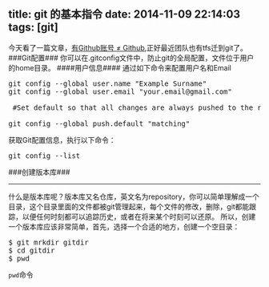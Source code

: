 title: git 的基本指令
date: 2014-11-09 22:14:03
tags: [git]
---
今天看了一篇文章，[有Github账号 ≠ Github](http://my.oschina.net/ryanhoo/blog/336695),正好最近团队也有tfs迁到git了。<!--more-->
###Git配置###
你可以在.gitconfig文件中，防止git的全局配置，文件位于用户的home目录。
####用户信息####
通过如下命令来配置用户名和Email
<pre>
git config --global user.name "Example Surname"
git config --global user.email "your.email@gmail.com"

 #Set default so that all changes are always pushed to the repository
 
git config --global push.default "matching"
</pre>
获取Git配置信息，执行以下命令：
<pre>
git config --list
</pre>
###创建版本库###
****
什么是版本库呢？版本库又名仓库，英文名为repository，你可以简单理解成一个目录，这个目录里面的文件都被git管理起来，每个文件的修改，删除，git都能跟踪，以便任何时刻都可以追踪历史，或者在将来某个时刻可以还原。
所以，创建一个版本库应该非常简单，首先，选择一个合适的地方，创建一个空目录：
<pre>
$ git mrkdir gitdir
$ cd gitdir
$ pwd
</pre>
<code>pwd</code>命令


 

